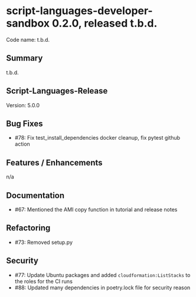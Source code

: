 # script-languages-developer-sandbox 0.2.0, released t.b.d.

Code name: t.b.d.

## Summary

t.b.d.

## Script-Languages-Release

Version: 5.0.0

## Bug Fixes
 
 - #78: Fix test_install_dependencies docker cleanup, fix pytest github action

## Features / Enhancements

n/a

## Documentation

 - #67: Mentioned the AMI copy function in tutorial and release notes

## Refactoring

 - #73: Removed setup.py

## Security

 - #77: Update Ubuntu packages and added `cloudformation:ListStacks` to the roles for the CI runs
 - #88: Updated many dependencies in poetry.lock file for security reason

